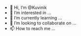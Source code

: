 - 👋 Hi, I’m @Kuvinik
- 👀 I’m interested in ...
- 🌱 I’m currently learning ...
- 💞️ I’m looking to collaborate on ...
- 📫 How to reach me ...

<!---
Kuvinik/Kuvinik is a ✨ special ✨ repository because its `README.md` (this file) appears on your GitHub profile.
You can click the Preview link to take a look at your changes.
--->

